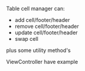 Table cell manager can:

* add cell/footer/header
* remove cell/footer/header
* update cell/footer/header
* swap cell

plus some utility method's

ViewController have example

